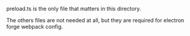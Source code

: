 preload.ts is the only file that matters in this directory.

The others files are not needed at all, but they are required for electron forge webpack config.
